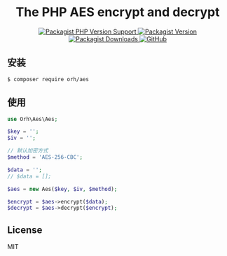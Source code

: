 <h1 align="center">
    The PHP AES encrypt and decrypt
</h1>

<p align="center">
    <a href="https://packagist.org/packages/orh/aes">
        <img alt="Packagist PHP Version Support" src="https://img.shields.io/packagist/php-v/orh/aes">
    </a>
    <a href="https://packagist.org/packages/orh/aes">
        <img alt="Packagist Version" src="https://img.shields.io/packagist/v/orh/aes?color=df8057">
    </a>
    <a href="https://packagist.org/packages/orh/aes">
        <img alt="Packagist Downloads" src="https://img.shields.io/packagist/dt/orh/aes">
    </a>
    <a href="https://github.com/ouronghuang/aes">
        <img alt="GitHub" src="https://img.shields.io/github/license/ouronghuang/aes">
    </a>
</p>

## 安装

```
$ composer require orh/aes
```

## 使用

```php
use Orh\Aes\Aes;

$key = '';
$iv = '';

// 默认加密方式
$method = 'AES-256-CBC';

$data = '';
// $data = [];

$aes = new Aes($key, $iv, $method);

$encrypt = $aes->encrypt($data);
$decrypt = $aes->decrypt($encrypt);
```

## License

MIT

